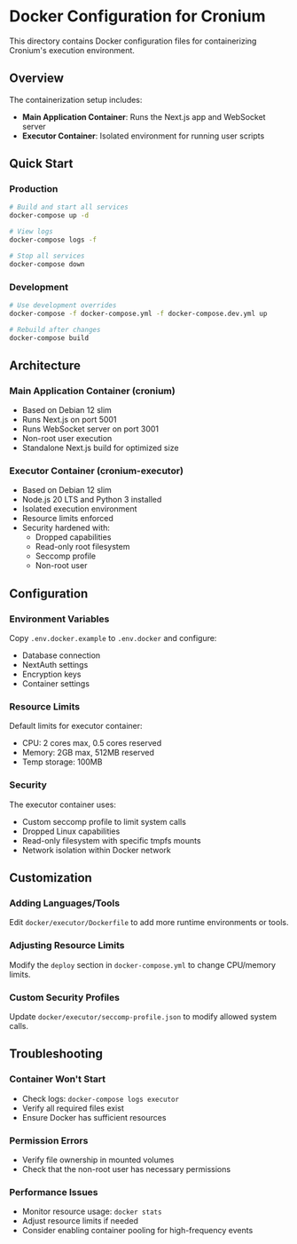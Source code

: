 # Docker Configuration for Cronium

This directory contains Docker configuration files for containerizing Cronium's execution environment.

## Overview

The containerization setup includes:

- **Main Application Container**: Runs the Next.js app and WebSocket server
- **Executor Container**: Isolated environment for running user scripts

## Quick Start

### Production

```bash
# Build and start all services
docker-compose up -d

# View logs
docker-compose logs -f

# Stop all services
docker-compose down
```

### Development

```bash
# Use development overrides
docker-compose -f docker-compose.yml -f docker-compose.dev.yml up

# Rebuild after changes
docker-compose build
```

## Architecture

### Main Application Container (cronium)

- Based on Debian 12 slim
- Runs Next.js on port 5001
- Runs WebSocket server on port 3001
- Non-root user execution
- Standalone Next.js build for optimized size

### Executor Container (cronium-executor)

- Based on Debian 12 slim
- Node.js 20 LTS and Python 3 installed
- Isolated execution environment
- Resource limits enforced
- Security hardened with:
  - Dropped capabilities
  - Read-only root filesystem
  - Seccomp profile
  - Non-root user

## Configuration

### Environment Variables

Copy `.env.docker.example` to `.env.docker` and configure:

- Database connection
- NextAuth settings
- Encryption keys
- Container settings

### Resource Limits

Default limits for executor container:

- CPU: 2 cores max, 0.5 cores reserved
- Memory: 2GB max, 512MB reserved
- Temp storage: 100MB

### Security

The executor container uses:

- Custom seccomp profile to limit system calls
- Dropped Linux capabilities
- Read-only filesystem with specific tmpfs mounts
- Network isolation within Docker network

## Customization

### Adding Languages/Tools

Edit `docker/executor/Dockerfile` to add more runtime environments or tools.

### Adjusting Resource Limits

Modify the `deploy` section in `docker-compose.yml` to change CPU/memory limits.

### Custom Security Profiles

Update `docker/executor/seccomp-profile.json` to modify allowed system calls.

## Troubleshooting

### Container Won't Start

- Check logs: `docker-compose logs executor`
- Verify all required files exist
- Ensure Docker has sufficient resources

### Permission Errors

- Verify file ownership in mounted volumes
- Check that the non-root user has necessary permissions

### Performance Issues

- Monitor resource usage: `docker stats`
- Adjust resource limits if needed
- Consider enabling container pooling for high-frequency events
